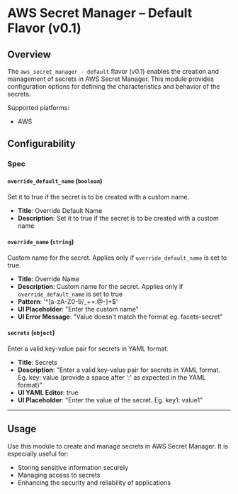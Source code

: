 # AWS Secret Manager – Default Flavor (v0.1)

## Overview

The `aws_secret_manager - default` flavor (v0.1) enables the creation and management of secrets in AWS Secret Manager. This module provides configuration options for defining the characteristics and behavior of the secrets.

Supported platforms:
- AWS

## Configurability

### Spec

#### `override_default_name` (`boolean`)

Set it to true if the secret is to be created with a custom name.

- **Title**: Override Default Name
- **Description**: Set it to true if the secret is to be created with a custom name

#### `override_name` (`string`)

Custom name for the secret. Applies only if `override_default_name` is set to true.

- **Title**: Override Name
- **Description**: Custom name for the secret. Applies only if `override_default_name` is set to true
- **Pattern**: '^[a-zA-Z0-9/_+=.@-]+$'
- **UI Placeholder**: "Enter the custom name"
- **UI Error Message**: "Value doesn't match the format eg. facets-secret"

#### `secrets` (`object`)

Enter a valid key-value pair for secrets in YAML format.

- **Title**: Secrets
- **Description**: "Enter a valid key-value pair for secrets in YAML format. Eg. key: value (provide a space after ':' as expected in the YAML format)"
- **UI YAML Editor**: true
- **UI Placeholder**: "Enter the value of the secret. Eg. key1: value1"

---

## Usage

Use this module to create and manage secrets in AWS Secret Manager. It is especially useful for:

- Storing sensitive information securely
- Managing access to secrets
- Enhancing the security and reliability of applications
